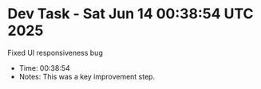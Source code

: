 # Dev Task - Sat Jun 14 00:38:54 UTC 2025
Fixed UI responsiveness bug
- Time: 00:38:54
- Notes: This was a key improvement step.
